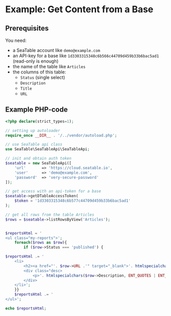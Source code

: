 # Example: Get Content from a Base

## Prerequisites

You need:

* a SeaTable account like `demo@example.com`
* an API-key for a base like `1d3303315348c6b566c44709d459b33b6bac5ad1` (read-only is enough)
* the name of the table like `Articles`
* the columns of this table:
  * `Status` (single select)
  * `Description`
  * `Title`
  * `URL`

## Example PHP-code

```php
<?php declare(strict_types=1);

// setting up autoloader
require_once __DIR__ . '/../vendor/autoload.php';

// use SeaTable api class
use SeaTable\SeaTableApi\SeaTableApi;

// init and obtain auth token
$seatable = new SeaTableApi([
    'url'       => 'https://cloud.seatable.io',
    'user'      => 'demo@example.com',
    'password'  => 'very-secure-password'
]);

// get access with an api-token for a base
$seatable->getDTableAccessToken(
	$token = '1d3303315348c6b577c44709d459b33b6bac5ad1'
);

// get all rows from the table Articles
$rows = $seatable->listRowsByView('Articles');


$reportsHtml = '
<ul class="my-reports">';
	foreach($rows as $row){
		if ($row->Status === 'published') {

$reportsHtml .= '
    <li>
        <h2><a href="'. $row->URL .'" target="_blank">'. htmlspecialchars($row->Title, ENT_QUOTES | ENT_HTML5) . '</a></h2>
        <div class="desc>
            <p>'. htmlspecialchars($row->Description, ENT_QUOTES | ENT_HTML5) . '</p>
        </div>
    </li>';
	}}
	$reportsHtml .= '
</ul>';

echo $reportsHtml;
```
